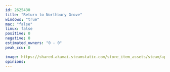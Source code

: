 ```yaml
---
id: 2625430
title: "Return to Northbury Grove"
windows: "true"
mac: "false"
linux: false
positive: 0
negative: 0
estimated_owners: "0 - 0"
peak_ccu: 0

image: https://shared.akamai.steamstatic.com/store_item_assets/steam/apps/2625430/header.jpg?t=1727200708
opinions:
---
```

